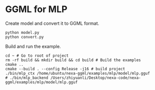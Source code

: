 # GGML for MLP
Create model and convert it to GGML format.
```
python model.py
python convert.py
```

Build and run the example.
```
cd ~ # Go to root of project
rm -rf build && mkdir build && cd build # Build the examples
cmake ..
cmake --build . --config Release -j16 # build project
./bin/mlp_ctx /home/ubuntu/nexa-ggml/examples/mlp/model/mlp.gguf
# ./bin/mlp_backend /Users/zhiyuanli/Desktop/nexa-code/nexa-ggml/examples/mlp/model/mlp.gguf
```
